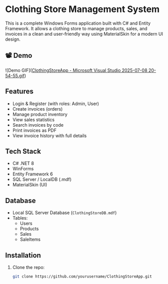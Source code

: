 # Clothing Store Management System

This is a complete Windows Forms application built with C# and Entity Framework. It allows a clothing store to manage products, sales, and invoices in a clean and user-friendly way using MaterialSkin for a modern UI design.

## 📽️ Demo
![Demo GIF]([ClothingStoreApp - Microsoft Visual Studio 2025-07-08 20-54-55.gif](https://github.com/ahmed-mahmoud-090/ClothingStoreApp/blob/main/ClothingStore.gif))

## Features

- Login & Register (with roles: Admin, User)
- Create invoices (orders)
- Manage product inventory
- View sales statistics
- Search invoices by code
- Print invoices as PDF
- View invoice history with full details

## Tech Stack

- C# .NET 8
- WinForms
- Entity Framework 6
- SQL Server / LocalDB (.mdf)
- MaterialSkin (UI)

## Database

- Local SQL Server Database (`ClothingStoreDB.mdf`)
- Tables:
  - Users
  - Products
  - Sales
  - SaleItems

## Installation

1. Clone the repo:
   ```bash
   git clone https://github.com/yourusername/ClothingStoreApp.git
